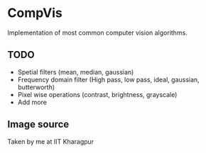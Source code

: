 # CompVis
Implementation of most common computer vision algorithms.


## TODO
* Spetial filters (mean, median, gaussian)
* Frequency domain filter (High pass, low pass, ideal, gaussian, butterworth)
* Pixel wise operations (contrast, brightness, grayscale)
* Add more


## Image source
Taken by me at IIT Kharagpur
